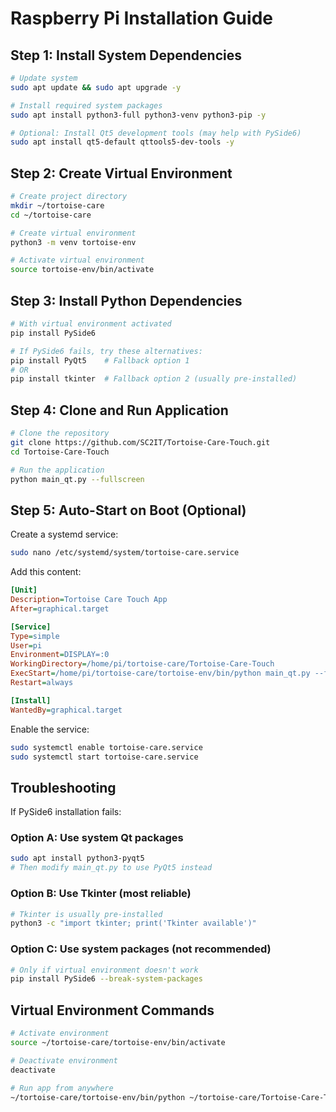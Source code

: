 # Raspberry Pi Installation Guide

## Step 1: Install System Dependencies

```bash
# Update system
sudo apt update && sudo apt upgrade -y

# Install required system packages
sudo apt install python3-full python3-venv python3-pip -y

# Optional: Install Qt5 development tools (may help with PySide6)
sudo apt install qt5-default qttools5-dev-tools -y
```

## Step 2: Create Virtual Environment

```bash
# Create project directory
mkdir ~/tortoise-care
cd ~/tortoise-care

# Create virtual environment
python3 -m venv tortoise-env

# Activate virtual environment
source tortoise-env/bin/activate
```

## Step 3: Install Python Dependencies

```bash
# With virtual environment activated
pip install PySide6

# If PySide6 fails, try these alternatives:
pip install PyQt5    # Fallback option 1
# OR
pip install tkinter  # Fallback option 2 (usually pre-installed)
```

## Step 4: Clone and Run Application

```bash
# Clone the repository
git clone https://github.com/SC2IT/Tortoise-Care-Touch.git
cd Tortoise-Care-Touch

# Run the application
python main_qt.py --fullscreen
```

## Step 5: Auto-Start on Boot (Optional)

Create a systemd service:

```bash
sudo nano /etc/systemd/system/tortoise-care.service
```

Add this content:
```ini
[Unit]
Description=Tortoise Care Touch App
After=graphical.target

[Service]
Type=simple
User=pi
Environment=DISPLAY=:0
WorkingDirectory=/home/pi/tortoise-care/Tortoise-Care-Touch
ExecStart=/home/pi/tortoise-care/tortoise-env/bin/python main_qt.py --fullscreen
Restart=always

[Install]
WantedBy=graphical.target
```

Enable the service:
```bash
sudo systemctl enable tortoise-care.service
sudo systemctl start tortoise-care.service
```

## Troubleshooting

If PySide6 installation fails:

### Option A: Use system Qt packages
```bash
sudo apt install python3-pyqt5
# Then modify main_qt.py to use PyQt5 instead
```

### Option B: Use Tkinter (most reliable)
```bash
# Tkinter is usually pre-installed
python3 -c "import tkinter; print('Tkinter available')"
```

### Option C: Use system packages (not recommended)
```bash
# Only if virtual environment doesn't work
pip install PySide6 --break-system-packages
```

## Virtual Environment Commands

```bash
# Activate environment
source ~/tortoise-care/tortoise-env/bin/activate

# Deactivate environment
deactivate

# Run app from anywhere
~/tortoise-care/tortoise-env/bin/python ~/tortoise-care/Tortoise-Care-Touch/main_qt.py --fullscreen
```